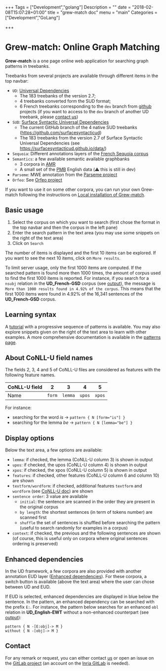 +++
Tags = ["Development","golang"]
Description = ""
date = "2018-02-08T15:07:28+01:00"
title = "grew-match doc"
menu = "main"
Categories = ["Development","GoLang"]

+++

# Grew-match: Online Graph Matching

**Grew-match** is a one page online web application for searching graph patterns in treebanks.

Treebanks from several projects are available through different items in the top navbar:

 * `UD`: [Universal Dependencies](http://universaldependencies.org)
   * The 183 treebanks of the version 2.7;
   * 4 treebanks converted form the SUD format;
   * 6 French treebanks corresponding to the `dev` branch from [github](https://github.com/UniversalDependencies) projects (if you want to access to the `dev` branch of another UD treebank, please [contact us](mailto:Bruno.Guillaume@inria.fr))
 * `SUD`: [Surface Syntactic Universal Dependencies](https://surfacesyntacticud.github.io/)
   * The current GitHub branch of the 4 native SUD treebanks (https://github.com/surfacesyntacticud)
   * The 183 treebanks from the version 2.7 of Surface Syntactic Universal Dependencies (see https://surfacesyntacticud.github.io/data/)
 * `Sequoia`: Different annotations layers of the [French Sequoia corpus](http://deep-sequoia.inria.fr/)
 * `Semantics`: a few available semantic available graphbanks
   * 3 corpora in [AMR](https://amr.isi.edu/)
   * A small set of the [PMB](https://pmb.let.rug.nl/) English data (:warning: this is still in dev)
 * `Parseme`: MWE annotation from the [Parseme project](https://gitlab.com/parseme/corpora/wikis/home)
 * `Orfeo`: See [Orfeo project](https://www.projet-orfeo.fr/)

If you want to use it on some other corpora, you can run your own Grew-match following the instructions on [Local installation of Grew-match](../install).

## Basic usage

 1. Select the corpus on which you want to search (first chose the format in the top navbar and then the corpus in the left pane)
 1. Enter the search pattern in the text area (you may use some snippets on the right of the text area)
 1. Click on `Search`

The number of items is displayed and the first 10 items can be explored.
If you want to see the next 10 items, click on `More results`.

To limit server usage, only the first 1000 items are computed.
If the searched pattern is found more then 1000 times, the amount of corpus used to find the first 1000 items is reported.
For instance, if you search for a `nsubj` relation in the **UD_French-GSD** corpus (see [output](http://match.grew.fr/?corpus=UD_French-GSD@2.7&custom=5bf2dfc6824c1)), the message is `More than 1000 results found in 4.92% of the corpus`.
This means that the first 1000 items were found in 4.92% of the 16,341 sentences of the **UD_French-GSD** corpus.

## Learning syntax
A [tutorial](http://match.grew.fr/?tutorial=yes) with a progressive sequence of patterns is available.
You may also explore snippets given on the right of the text area to learn with other examples.
A more comprehensive documentation is available in the [patterns page](../../doc/pattern).

## About CoNLL-U field names
The fields 2, 3, 4 and 5 of CoNLL-U files are considered as features with the following feature names.

| CoNLL-U field     |    2   |    3    |    4   |    5   |
|-----------------|:------:|:-------:|:------:|:------:|
| Name            | `form` | `lemma` | `upos` | `xpos` |

For instance:

  * searching for the word _is_ &rarr; `pattern { N [form="is"] }`
  * searching for the lemma _be_ &rarr;  `pattern { N [lemma="be"] }`

## Display options
Below the text area, a few options are available:

 * `lemma`: if checked, the lemma (CoNLL-U column 3) is shown in output
 * `upos`: if checked, the upos (CoNLL-U column 4) is shown in output
 * `xpos`: if checked, the xpos (CoNLL-U column 5) is shown in output
 * `features`: if checked, other features (CoNLL-U column 6 and column 10) are shown
 * `textform/wordform`: if checked, additional features `textform` and `wordform` (see [CoNLL-U doc](../../doc/conllu#additional-features-textform-and-wordform)) are shown
 * `sentence order`: 3 value are available
    * `initial`: the sentence are scanned in the order they are present in the original corpus
    * `by length`: the shortest sentences (in term of tokens number) are scanned first
    * `shuffle` the set of sentences is shuffled before searching the pattern (useful to search randomly for examples in a corpus)
 * `context`: if checked, the previous and the following sentences are shown (of course, this is useful only on corpora where original sentences ordering is preserved)


## Enhanced dependencies
In the UD framework, a few corpora are also provided with another annotation EUD layer ([Enhanced dependencies](https://universaldependencies.org/u/overview/enhanced-syntax.html)).
For these corpora, a switch button is available (above the text area) where the user can chose between UD and EUD.

If EUD is selected, enhanced dependencies are displayed in blue below the sentence.
In the pattern, an enhanced dependency can be searched with the prefix `E:`.
For instance, the pattern below searches for an enhanced `obl` relation in **UD_English-EWT** without a non-enhanced counterpart (see [output](http://match.grew.fr/?corpus=UD_English-EWT@2.7&custom=5e42806ae3a71&eud=yes)):
```grew
pattern { N -[E:obj]-> M }
without { N -[obj]-> M }
```  

## Contact
For any remark or request, you can either contact [us](mailto:Bruno.Guillaume@loria.fr?subject=Grew-match) or open an issue on the [GitLab project](http://gitlab.inria.fr/grew/grew_match/issues) (an account on the [Inria GitLab](http://gitlab.inria.fr) is needed).

